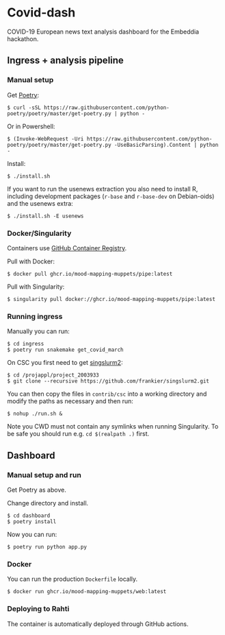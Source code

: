 # Covid-dash

COVID-19 European news text analysis dashboard for the Embeddia hackathon.

## Ingress + analysis pipeline

### Manual setup

Get [Poetry](https://python-poetry.org/):

    $ curl -sSL https://raw.githubusercontent.com/python-poetry/poetry/master/get-poetry.py | python -

Or in Powershell:

    $ (Invoke-WebRequest -Uri https://raw.githubusercontent.com/python-poetry/poetry/master/get-poetry.py -UseBasicParsing).Content | python -

Install:

    $ ./install.sh

If you want to run the usenews extraction you also need to install R, including
development packages (`r-base` and `r-base-dev` on Debian-oids) and the usenews
extra:

    $ ./install.sh -E usenews

### Docker/Singularity

Containers use [GitHub Container
Registry](https://github.com/orgs/mood-mapping-muppets/packages?ecosystem=container).

Pull with Docker:

    $ docker pull ghcr.io/mood-mapping-muppets/pipe:latest

Pull with Singularity:

    $ singularity pull docker://ghcr.io/mood-mapping-muppets/pipe:latest

### Running ingress

Manually you can run:

    $ cd ingress
    $ poetry run snakemake get_covid_march

On CSC you first need to get [singslurm2](https://github.com/frankier/singslurm2):

    $ cd /projappl/project_2003933
    $ git clone --recursive https://github.com/frankier/singslurm2.git

You can then copy the files in `contrib/csc` into a working directory and
modify the paths as necessary and then run:

    $ nohup ./run.sh &

Note you CWD must not contain any symlinks when running Singularity. To be safe
you should run e.g. `cd $(realpath .)` first.

## Dashboard

### Manual setup and run

Get Poetry as above.

Change directory and install.

    $ cd dashboard
    $ poetry install

Now you can run:

    $ poetry run python app.py

### Docker

You can run the production `Dockerfile` locally.

    $ docker run ghcr.io/mood-mapping-muppets/web:latest

### Deploying to Rahti

The container is automatically deployed through GitHub actions.
